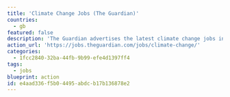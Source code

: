 ```yaml
---
title: 'Climate Change Jobs (The Guardian)'
countries:
  - gb
featured: false
description: 'The Guardian advertises the latest climate change jobs in the UK and some areas of Europe/Asia.'
action_url: 'https://jobs.theguardian.com/jobs/climate-change/'
categories:
  - 1fcc2840-32ba-44fb-9b99-efe4d1397ff4
tags:
  - jobs
blueprint: action
id: e4aad336-f5b0-4495-abdc-b17b136878e2
---
```

